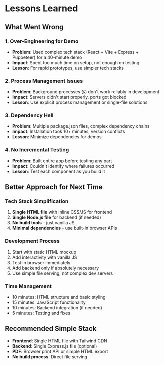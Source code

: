 # Lessons Learned

## What Went Wrong

### 1. Over-Engineering for Demo

- **Problem**: Used complex tech stack (React + Vite + Express + Puppeteer) for a 40-minute demo
- **Impact**: Spent too much time on setup, not enough on testing
- **Lesson**: For rapid prototypes, use simpler tech stacks

### 2. Process Management Issues

- **Problem**: Background processes (`&`) don't work reliably in development
- **Impact**: Servers didn't start properly, ports got blocked
- **Lesson**: Use explicit process management or single-file solutions

### 3. Dependency Hell

- **Problem**: Multiple package.json files, complex dependency chains
- **Impact**: Installation took 10+ minutes, version conflicts
- **Lesson**: Minimize dependencies for demos

### 4. No Incremental Testing

- **Problem**: Built entire app before testing any part
- **Impact**: Couldn't identify where failures occurred
- **Lesson**: Test each component as you build it

## Better Approach for Next Time

### Tech Stack Simplification

1. **Single HTML file** with inline CSS/JS for frontend
2. **Single Node.js file** for backend (if needed)
3. **No build tools** - just vanilla JS
4. **Minimal dependencies** - use built-in browser APIs

### Development Process

1. Start with static HTML mockup
2. Add interactivity with vanilla JS
3. Test in browser immediately
4. Add backend only if absolutely necessary
5. Use simple file serving, not complex dev servers

### Time Management

- 10 minutes: HTML structure and basic styling
- 15 minutes: JavaScript functionality
- 10 minutes: Backend integration (if needed)
- 5 minutes: Testing and fixes

## Recommended Simple Stack

- **Frontend**: Single HTML file with Tailwind CDN
- **Backend**: Single Express.js file (optional)
- **PDF**: Browser print API or simple HTML export
- **No build process**: Direct file serving
